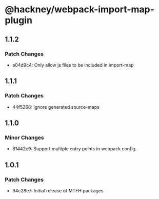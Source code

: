 # @hackney/webpack-import-map-plugin

## 1.1.2

### Patch Changes

- a04d9c4: Only allow js files to be included in import-map

## 1.1.1

### Patch Changes

- 44f5268: Ignore generated source-maps

## 1.1.0

### Minor Changes

- 81442c9: Support multiple entry points in webpack config.

## 1.0.1

### Patch Changes

- 94c28e7: Initial release of MTFH packages
